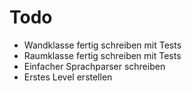 
# Todo

* Wandklasse fertig schreiben mit Tests
* Raumklasse fertig schreiben mit Tests
* Einfacher Sprachparser schreiben
* Erstes Level erstellen
